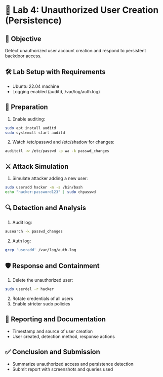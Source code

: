 # 🧪 Lab 4: Unauthorized User Creation (Persistence)

## 🎯 Objective
Detect unauthorized user account creation and respond to persistent backdoor access.

## 🛠️ Lab Setup with Requirements
- Ubuntu 22.04 machine
- Logging enabled (auditd, /var/log/auth.log)

## 🔧 Preparation
1. Enable auditing:

```bash
sudo apt install auditd
sudo systemctl start auditd
```

2. Watch /etc/passwd and /etc/shadow for changes:

```bash
auditctl -w /etc/passwd -p wa -k passwd_changes
```

## ⚔️ Attack Simulation
1. Simulate attacker adding a new user:

```bash
sudo useradd hacker -m -s /bin/bash
echo "hacker:password123" | sudo chpasswd
```

## 🔍 Detection and Analysis
1. Audit log:

```bash
ausearch -k passwd_changes
```
2. Auth log:

```bash
grep 'useradd' /var/log/auth.log
```

## 🛡️ Response and Containment
1. Delete the unauthorized user:
```bash
sudo userdel -r hacker
```
2. Rotate credentials of all users
3. Enable stricter sudo policies

## 📝 Reporting and Documentation
- Timestamp and source of user creation
- User created, detection method, response actions

## ✅ Conclusion and Submission
- Summarize unauthorized access and persistence detection
- Submit report with screenshots and queries used
